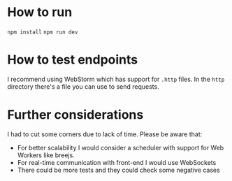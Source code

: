 # How to run
`npm install`
`npm run dev`

# How to test endpoints
I recommend using WebStorm which has support for `.http` files. In the `http` directory there's a file you can use to send requests.

# Further considerations
I had to cut some corners due to lack of time. Please be aware that:

- For better scalability I would consider a scheduler with support for Web Workers like breejs.
- For real-time communication with front-end I would use WebSockets
- There could be more tests and they could check some negative cases
